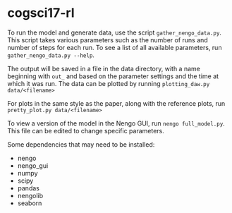 # cogsci17-rl

To run the model and generate data, use the script `gather_nengo_data.py`. This script takes various parameters such as the number of runs and number of steps for each run. To see a list of all available parameters, run `gather_nengo_data.py --help`.

The output will be saved in a file in the data directory, with a name beginning with `out_` and based on the parameter settings and the time at which it was run. The data can be plotted by running `plotting_daw.py data/<filename>`

For plots in the same style as the paper, along with the reference plots, run `pretty_plot.py data/<filename>`

To view a version of the model in the Nengo GUI, run `nengo full_model.py`. This file can be edited to change specific parameters.

Some dependencies that may need to be installed:

- nengo
- nengo_gui
- numpy
- scipy
- pandas
- nengolib
- seaborn
